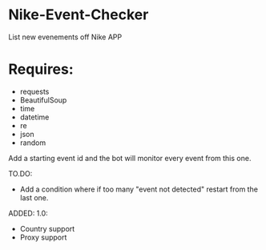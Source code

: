 # Nike-Event-Checker
List new evenements off Nike APP

# Requires:
- requests
- BeautifulSoup 
- time
- datetime
- re
- json
- random

Add a starting event id and the bot will monitor every event from this one. 

TO.DO:
- Add a condition where if too many "event not detected" restart from the last one. 

ADDED:
1.0:
- Country support
- Proxy support
